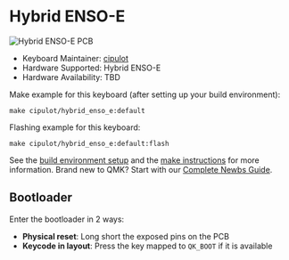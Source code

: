 # Hybrid ENSO-E

![Hybrid ENSO-E PCB]()

* Keyboard Maintainer: [cipulot](https://github.com/cipulot)
* Hardware Supported: Hybrid ENSO-E
* Hardware Availability: TBD

Make example for this keyboard (after setting up your build environment):

    make cipulot/hybrid_enso_e:default

Flashing example for this keyboard:

    make cipulot/hybrid_enso_e:default:flash

See the [build environment setup](https://docs.qmk.fm/#/getting_started_build_tools) and the [make instructions](https://docs.qmk.fm/#/getting_started_make_guide) for more information. Brand new to QMK? Start with our [Complete Newbs Guide](https://docs.qmk.fm/#/newbs).

## Bootloader

Enter the bootloader in 2 ways:

* **Physical reset**: Long short the exposed pins on the PCB
* **Keycode in layout**: Press the key mapped to `QK_BOOT` if it is available
